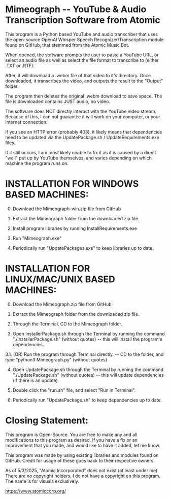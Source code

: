 Mimeograph -- YouTube & Audio Transcription Software from Atomic
=================================================================

This program is a Python based YouTube and audio transcriber that uses the open-source OpenAI Whisper Speech Recognizer/Transcription module found on GitHub, that stemmed from the Atomic Music Bot.

When opened, the software prompts the user to paste a YouTube URL, or select an audio file as well as select the file format to transcribe to (either .TXT or .RTF). 

After, it will download a .webm file of that video to it's directory. Once downloaded, it transcribes the video, and outputs the result to the "Output" folder. 

The program then deletes the original .webm download to save space. The file is downloaded contains JUST audio, no video.

The software does NOT directly interact with the YouTube video stream. Because of this, I can not guarantee it will work on your computer, or your internet connection.

If you see an HTTP error (probably 403), it likely means that dependencies need to be updated via the UpdatePackage.sh / UpdateRequirements.exe files.

If it still occurs, I am most likely unable to fix it as it is caused by a direct "wall" put up by YouTube themselves, and varies depending on which machine the program runs on.



INSTALLATION FOR WINDOWS BASED MACHINES:
===============

0. Download the Mimeograph-win.zip file from GitHub

1. Extract the Mimeograph folder from the downloaded zip file.

2. Install program libraries by running InstallRequirements.exe

3. Run "Mimeograph.exe"

4. Periodically run "UpdatePackages.exe" to keep libraries up to date.


INSTALLATION FOR LINUX/MAC/UNIX BASED MACHINES:
==================================

0. Download the Mimeograph.zip file from GitHub

1. Extract the Mimeograph folder from the downloaded zip file.

2. Through the Terminal, CD to the Mimeograph folder.

3. Open InstallerPackage.sh through the Terminal by running the command "./InstallerPackage.sh" (without quotes) -- this will install the program's dependencies.

3.1. (OR) Run the program through Terminal directly. -- CD to the folder, and type "python3 Mimeograph.py" (without quotes)

4. Open UpdatePackage.sh through the Terminal by running the command "./UpdatePackage.sh" (without quotes) -- this will update dependencies (if there is an update)

5. Double click the "run.sh" file, and select "Run in Terminal".

6. Periodically run "UpdatePackage.sh" to keep dependencies up to date.


Closing Statement:
============

This program is Open-Source. You are free to make any and all modifications to this program as desired. If you have a fix or an improvement that you made, and would like to have it added, let me know.

This program was made by using existing libraries and modules found on GitHub. Credit for usage of these goes back to their respective owners.

As of 5/3/2025, "Atomic Incorporated" does not exist (at least under me). There are no copyright holders. I do not have a copyright on this program. The name is for visuals exclusively.

https://www.atomiccorp.org/
